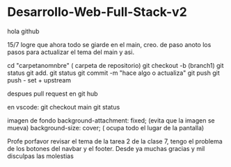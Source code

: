# Desarrollo-Web-Full-Stack-v2

hola github

15/7 logre que ahora todo se giarde en el main, creo. de paso anoto los pasos para actualizar el tema del main y asi.

cd "carpetanomnbre" ( carpeta de repositorio)
git checkout -b (branch1)
git status
git add.
git status
git commit -m "hace algo o actualiza"
git push
git push - set + upstream

despues pull request en git hub

en vscode:
git checkout main
git status

imagen de fondo
background-attachment: fixed; (evita que la imagen se mueva)
background-size: cover; ( ocupa todo el lugar de la pantalla)

Profe porfavor revisar el tema de la tarea 2 de la clase 7, tengo el problema de los botones del navbar y el footer.
Desde ya muchas gracias y mil disculpas las molestias
